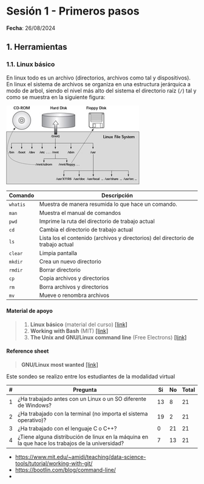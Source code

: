 # Sesión 1 - Primeros pasos

**Fecha**: 26/08/2024

## 1. Herramientas

### 1.1. Linux básico

En linux todo es un archivo (directorios, archivos como tal y dispositivos). En linux el sistema de archivos se organiza en una estructura jerárquica a modo de arbol, siendo el nivel más alto del sistema el directorio raíz (`/`) tal y como se muestra en la siguiente figura:

![rutas](rutas.jpg)

|Comando|Descripción|
|---|---|
|`whatis`|Muestra de manera resumida lo que hace un comando.|
|`man`|Muestra el manual de comandos|
|`pwd`|Imprime la ruta del directorio de trabajo actual|
|`cd`|Cambia el directorio de trabajo actual|
|`ls`|Lista los el contenido (archivos y directorios) del directorio de trabajo actual|
|`clear`|Limpia pantalla|
|`mkdir`|Crea un nuevo directorio|
|`rmdir`|Borrar directorio |
|`cp`|Copia archivos y directorios|
|`rm`|Borra archivos y directorios|
|`mv`|Mueve o renombra archivos|

#### Material de apoyo

> 1. **Linux básico** (material del curso) [[link]](https://udea-so.github.io/udea-so/docs/laboratorio/tutoriales/herramientas/linux)
> 2. **Working with Bash** (MIT) [[link]](https://www.mit.edu/~amidi/teaching/data-science-tools/study-guide/engineering-productivity-tips/#working-with-bash)
> 3. **The Unix and GNU/Linux command line** (Free Electrons) [[link]](unix_linux_introduction.pdf)

#### Reference sheet

> **GNU/Linux most wanted** [[link]](command_memento.pdf)





Este sondeo se realizo entre los estudiantes de la modalidad virtual

|#|Pregunta|Si|No|Total|
|---|---|---|---|---|
|1|¿Ha trabajado antes con un Linux o un SO diferente de Windows?|13|8|21|
|2|¿Ha trabajado con la terminal (no importa el sistema operativo)?|19|2|21|
|3|¿Ha trabajado con el lenguaje C o C++?|0|21|21|
|4|¿Tiene alguna distribución de linux en la máquina en la que hace los trabajos de la universidad?|7|13|21|



* https://www.mit.edu/~amidi/teaching/data-science-tools/tutorial/working-with-git/
* https://bootlin.com/blog/command-line/
* 
